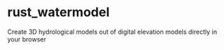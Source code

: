 # rust_watermodel

Create 3D hydrological models out of digital elevation models directly in your browser 
